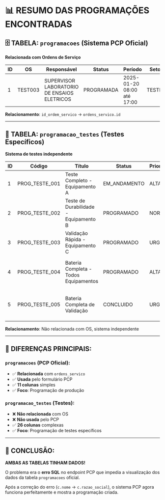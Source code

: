 # 📊 RESUMO DAS PROGRAMAÇÕES ENCONTRADAS

## 🗄️ TABELA: `programacoes` (Sistema PCP Oficial)
**Relacionada com Ordens de Serviço**

| ID | OS | Responsável | Status | Período | Setor |
|----|----|-----------|---------|---------| ------|
| 1 | TEST003 | SUPERVISOR LABORATORIO DE ENSAIOS ELETRICOS | PROGRAMADA | 2025-01-20 08:00 até 17:00 | TESTES |

**Relacionamento**: `id_ordem_servico` → `ordens_servico.id`

---

## 🧪 TABELA: `programacao_testes` (Testes Específicos)
**Sistema de testes independente**

| ID | Código | Título | Status | Prioridade | Período |
|----|--------|--------|--------|------------|---------|
| 1 | PROG_TESTE_001 | Teste Completo - Equipamento A | EM_ANDAMENTO | ALTA | 2025-09-24 |
| 2 | PROG_TESTE_002 | Teste de Durabilidade - Equipamento B | PROGRAMADO | NORMAL | 2025-09-25 até 2025-09-27 |
| 3 | PROG_TESTE_003 | Validação Rápida - Equipamento C | PROGRAMADO | URGENTE | 2025-09-26 |
| 4 | PROG_TESTE_004 | Bateria Completa - Todos Equipamentos | PROGRAMADO | ALTA | 2025-09-30 até 2025-10-03 |
| 5 | PROG_TESTE_005 | Bateria Completa de Validação | CONCLUIDO | URGENTE | 2025-10-07 até 2025-10-12 |

**Relacionamento**: Não relacionada com OS, sistema independente

---

## 🔗 DIFERENÇAS PRINCIPAIS:

### `programacoes` (PCP Oficial):
- ✅ **Relacionada** com `ordens_servico`
- ✅ **Usada** pelo formulário PCP
- ✅ **11 colunas** simples
- ✅ **Foco**: Programação de produção

### `programacao_testes` (Testes):
- ❌ **Não relacionada** com OS
- ❌ **Não usada** pelo PCP
- ✅ **26 colunas** complexas
- ✅ **Foco**: Programação de testes específicos

---

## 🎯 CONCLUSÃO:

**AMBAS AS TABELAS TINHAM DADOS!**

O problema era o **erro SQL** no endpoint PCP que impedia a visualização dos dados da tabela `programacoes` oficial.

Após a correção do erro (`c.nome` → `c.razao_social`), o sistema PCP agora funciona perfeitamente e mostra a programação criada.
